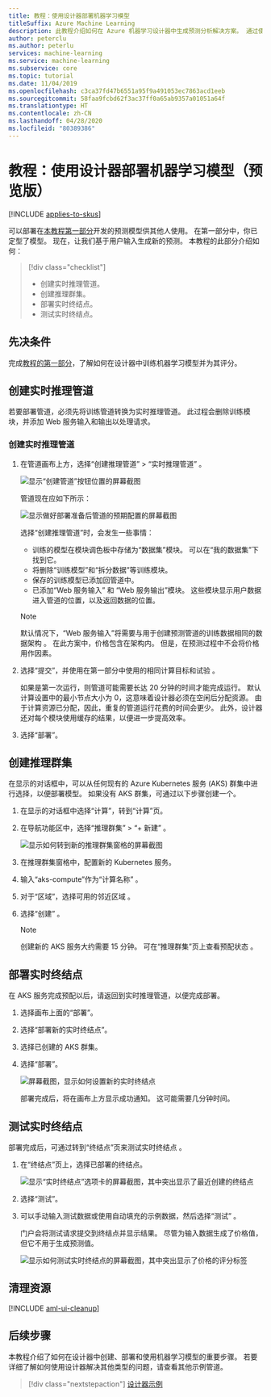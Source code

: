 ```yaml
---
title: 教程：使用设计器部署机器学习模型
titleSuffix: Azure Machine Learning
description: 此教程介绍如何在 Azure 机器学习设计器中生成预测分析解决方案。 通过使用拖放式模块定型、评分和部署机器学习模型。
author: peterclu
ms.author: peterlu
services: machine-learning
ms.service: machine-learning
ms.subservice: core
ms.topic: tutorial
ms.date: 11/04/2019
ms.openlocfilehash: c3ca37fd47b6551a95f9a491053ec7863acd1eeb
ms.sourcegitcommit: 58faa9fcbd62f3ac37ff0a65ab9357a01051a64f
ms.translationtype: HT
ms.contentlocale: zh-CN
ms.lasthandoff: 04/28/2020
ms.locfileid: "80389386"
---
```

# <a name="tutorial-deploy-a-machine-learning-model-with-the-designer-preview"></a>教程：使用设计器部署机器学习模型（预览版）
[!INCLUDE [applies-to-skus](../../includes/aml-applies-to-enterprise-sku.md)]

可以部署在[本教程第一部分](tutorial-designer-automobile-price-train-score.md)开发的预测模型供其他人使用。 在第一部分中，你已定型了模型。 现在，让我们基于用户输入生成新的预测。 本教程的此部分介绍如何：

> [!div class="checklist"]
> * 创建实时推理管道。
> * 创建推理群集。
> * 部署实时终结点。
> * 测试实时终结点。

## <a name="prerequisites"></a>先决条件

完成[教程的第一部分](tutorial-designer-automobile-price-train-score.md)，了解如何在设计器中训练机器学习模型并为其评分。

## <a name="create-a-real-time-inference-pipeline"></a>创建实时推理管道

若要部署管道，必须先将训练管道转换为实时推理管道。 此过程会删除训练模块，并添加 Web 服务输入和输出以处理请求。

### <a name="create-a-real-time-inference-pipeline"></a>创建实时推理管道

1. 在管道画布上方，选择“创建推理管道” > “实时推理管道”   。

    ![显示“创建管道”按钮位置的屏幕截图](./media/tutorial-designer-automobile-price-deploy/tutorial2-create-inference-pipeline.png)

    管道现在应如下所示： 

   ![显示做好部署准备后管道的预期配置的屏幕截图](./media/tutorial-designer-automobile-price-deploy/real-time-inference-pipeline.png)

    选择“创建推理管道”时，会发生一些事情： 
    
    * 训练的模型在模块调色板中存储为“数据集”模块。  可以在“我的数据集”下找到它。 
    * 将删除“训练模型”和“拆分数据”等训练模块。  
    * 保存的训练模型已添加回管道中。
    * 已添加“Web 服务输入”  和  “Web 服务输出”模块。 这些模块显示用户数据进入管道的位置，以及返回数据的位置。

    > [!NOTE]
    > 默认情况下，“Web 服务输入”将需要与用于创建预测管道的训练数据相同的数据架构  。 在此方案中，价格包含在架构内。 但是，在预测过程中不会将价格用作因素。
    >

1. 选择“提交”，并使用在第一部分中使用的相同计算目标和试验  。

    如果是第一次运行，则管道可能需要长达 20 分钟的时间才能完成运行。 默认计算设置中的最小节点大小为 0，这意味着设计器必须在空闲后分配资源。 由于计算资源已分配，因此，重复的管道运行花费的时间会更少。 此外，设计器还对每个模块使用缓存的结果，以便进一步提高效率。

1. 选择“部署”。 

## <a name="create-an-inferencing-cluster"></a>创建推理群集

在显示的对话框中，可以从任何现有的 Azure Kubernetes 服务 (AKS) 群集中进行选择，以便部署模型。 如果没有 AKS 群集，可通过以下步骤创建一个。

1. 在显示的对话框中选择“计算”，转到“计算”页。  

1. 在导航功能区中，选择“推理群集” > “+ 新建”   。

    ![显示如何转到新的推理群集窗格的屏幕截图](./media/tutorial-designer-automobile-price-deploy/new-inference-cluster.png)

1. 在推理群集窗格中，配置新的 Kubernetes 服务。

1. 输入“aks-compute”作为“计算名称”   。
    
1. 对于“区域”，选择可用的邻近区域  。

1. 选择“创建”  。

    > [!NOTE]
    > 创建新的 AKS 服务大约需要 15 分钟。 可在“推理群集”页上查看预配状态  。
    >

## <a name="deploy-the-real-time-endpoint"></a>部署实时终结点

在 AKS 服务完成预配以后，请返回到实时推理管道，以便完成部署。

1. 选择画布上面的“部署”。 

1. 选择“部署新的实时终结点”。  

1. 选择已创建的 AKS 群集。

1. 选择“部署”。 

    ![屏幕截图，显示如何设置新的实时终结点](./media/tutorial-designer-automobile-price-deploy/setup-endpoint.png)

    部署完成后，将在画布上方显示成功通知。 这可能需要几分钟时间。

## <a name="test-the-real-time-endpoint"></a>测试实时终结点

部署完成后，可通过转到“终结点”页来测试实时终结点  。

1. 在“终结点”页上，选择已部署的终结点。 

    ![显示“实时终结点”选项卡的屏幕截图，其中突出显示了最近创建的终结点](./media/tutorial-designer-automobile-price-deploy/endpoints.png)

1. 选择“测试”。 

1. 可以手动输入测试数据或使用自动填充的示例数据，然后选择“测试”  。

    门户会将测试请求提交到终结点并显示结果。 尽管为输入数据生成了价格值，但它不用于生成预测值。

    ![显示如何测试实时终结点的屏幕截图，其中突出显示了价格的评分标签](./media/tutorial-designer-automobile-price-deploy/test-endpoint.png)

## <a name="clean-up-resources"></a>清理资源

[!INCLUDE [aml-ui-cleanup](../../includes/aml-ui-cleanup.md)]

## <a name="next-steps"></a>后续步骤

本教程介绍了如何在设计器中创建、部署和使用机器学习模型的重要步骤。 若要详细了解如何使用设计器解决其他类型的问题，请查看其他示例管道。

> [!div class="nextstepaction"]
> [设计器示例](samples-designer.md)
